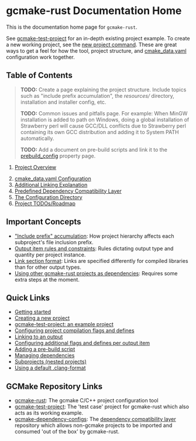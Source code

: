 # gcmake-rust Documentation Home

This is the documentation home page for `gcmake-rust`.

See [gcmake-test-project](https://github.com/scupit/gcmake-test-project) for an in-depth existing
project example. To create a new working project, see the [new project command](overview.md#common-uses).
These are great ways to get a feel for how the tool, project structure, and [cmake_data.yaml](cmake_data.md)
configuration work together.

## Table of Contents

> **TODO:** Create a page explaining the project structure. Include topics such as "include prefix
> accumulation", the *resources/* directory, installation and installer config, etc.
>
> **TODO:** Common issues and pitfalls page. For example: When MinGW installation is added to path
> on Windows, doing a global installation of Strawberry perl will cause GCC/DLL conflicts due to
> Strawberry perl containing its own GCC distribution and adding it to System PATH automatically.
>
> **TODO:** Add a document on pre-build scripts and link it to the
> [prebuild_config](cmake_data_config/properties/properties_list.md#prebuildconfig) property page.

1. [Project Overview](overview.md)
<!-- TODO: Distribute this information to properties_list.md and the project-type-specific docs. -->
2. [cmake_data.yaml Configuration](cmake_data.md)
3. [Additional Linking Explanation](linking_information.md)
4. [Predefined Dependency Compatibility Layer](predefined_dependency_doc.md)
5. [The Configuration Directory](tool_configuration_directory.md)
6. [Project TODOs/Roadmap](TODO.md)

## Important Concepts

- ["Include prefix" accumulation](cmake_data.md#prefix-accumulation): How project hierarchy
    affects each subproject's file inclusion prefix.
- [Output item rules and constraints](cmake_data.md#output-rules-and-constraints): Rules dictating
    output type and quantity per project instance.
- [Link section format](cmake_data.md#linksection): Links are specified differently for compiled libraries
    than for other output types. 
- [Using other gcmake-rust projects as dependencies](cmake_data.md#gcmake-dependencies): Requires some
    extra steps at the moment.

## Quick Links

- [Getting started](/README.md#getting-started)
- [Creating a new project](overview.md#common-uses)
- [gcmake-test-project: an example project](https://github.com/scupit/gcmake-test-project)
- [Configuring project compilation flags and defines](cmake_data.md#build-configuration)
- [Linking to an output](cmake_data.md#output-link)
- [Configuring additional flags and defines per output item](cmake_data.md#output-buildconfig)
- [Adding a pre-build script](cmake_data.md#pre-build-script)
- [Managing dependencies](cmake_data.md#using-dependencies)
- [Subprojects (nested projects)](cmake_data.md#subprojects)
- [Using a default .clang-format](the_configuration_directory.md#manual-configuration)

## GCMake Repository Links

- [gcmake-rust](https://github.com/scupit/gcmake-rust): The gcmake C/C++ project configuration tool
- [gcmake-test-project](https://github.com/scupit/gcmake-test-project): The 'test case' project for
    gcmake-rust which also acts as its working example.
- [gcmake-dependency-configs](https://github.com/scupit/gcmake-dependency-configs): The
    [dependency compatibility layer](predefined_dependency_doc.md) repository which allows non-gcmake
    projects to be imported and consumed 'out of the box' by gcmake-rust.
